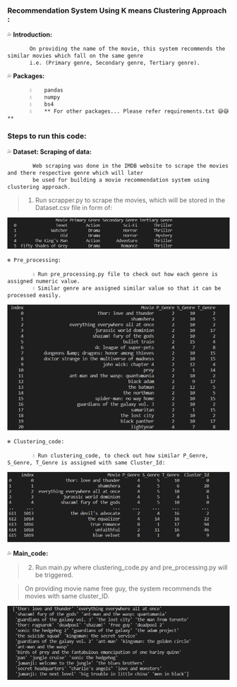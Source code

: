 ### **Recommendation System Using K means Clustering Approach :**

💦 **Introduction:**
            
           On providing the name of the movie, this system recommends the similar movies which fall on the same genre 
           i.e. (Primary genre, Secondary genre, Tertiary genre).

💦 **Packages:**

           💧	pandas
           💧	numpy
           💧	bs4
           💧	** For other packages... Please refer requirements.txt 😅😅**

### **Steps to run this code:**

💦 **Dataset: Scraping of data:**

            Web scraping was done in the IMDB website to scrape the movies and there respective genre which will later
            be used for building a movie recommendation system using clustering approach.

> 1. Run scrapper.py to scrape the movies, which will be stored in the Dataset.csv file in form of:

<p align="center">
  <img src="https://raw.githubusercontent.com/rravii/Movie_Recommendation_System_Using_Clustering/master/Screenshots/scraper.JPG" />
</p>

    ❄️ Pre_processing:

            💧 Run pre_processing.py file to check out how each genre is assigned numeric value.
            💧 Similar genre are assigned similar value so that it can be processed easily.

<p align="center">
  <img src="https://raw.githubusercontent.com/rravii/Movie_Recommendation_System_Using_Clustering/master/Screenshots/pre_processing.JPG" />
</p>

    ❄️ Clustering_code:

            💧 Run clustering_code, to check out how similar P_Genre, S_Genre, T_Genre is assigned with same Cluster_Id:

<p align="center">
  <img src="https://raw.githubusercontent.com/rravii/Movie_Recommendation_System_Using_Clustering/master/Screenshots/clusterID.JPG" />
</p>

💦 **Main_code:**

> 2. Run main.py where clustering_code.py and pre_processing.py will be triggered.

> On providing movie name free guy, the system recommends the movies with same cluster_ID.

<p align="center">
  <img src="https://raw.githubusercontent.com/rravii/Movie_Recommendation_System_Using_Clustering/master/Screenshots/recommend.JPG" />
</p>
